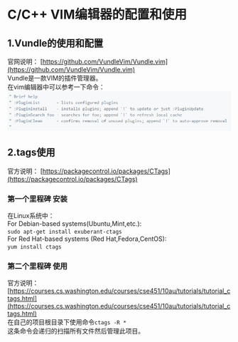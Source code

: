 # C/C++ VIM编辑器的配置和使用
## 1.Vundle的使用和配置
官网说明：
[https://github.com/VundleVim/Vundle.vim](https://github.com/VundleVim/Vundle.vim)<br>
Vundle是一款VIM的插件管理器。<br>
在vim编辑器中可以参考一下命令：<br>
![fail](img/5.1.PNG)<br>

## 2.tags使用
官方说明：
[https://packagecontrol.io/packages/CTags](https://packagecontrol.io/packages/CTags)<br>
### 第一个里程碑 安装
在Linux系统中：<br>
For Debian-based systems(Ubuntu,Mint,etc.):<br>
``sudo apt-get install exuberant-ctags``<br>
For Red Hat-based systems (Red Hat,Fedora,CentOS):<br>
``yum install ctags``<br>
### 第二个里程碑 使用
官方说明：
[https://courses.cs.washington.edu/courses/cse451/10au/tutorials/tutorial_ctags.html](https://courses.cs.washington.edu/courses/cse451/10au/tutorials/tutorial_ctags.html)<br>
在自己的项目根目录下使用命令``ctags -R *``<br>
这条命令会递归的扫描所有文件然后管理此项目。<br>
